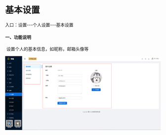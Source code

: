 # 基本设置

入口：设置---个人设置---基本设置

#### 一、功能说明

​		设置个人的基本信息，如昵称，邮箱头像等 	

![PNG](..\image\个人设置\01-基本信息01.jpg)

